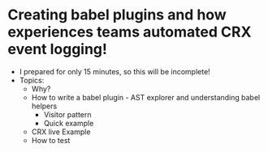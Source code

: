 # Creating babel plugins and how experiences teams automated CRX event logging!

  - I prepared for only 15 minutes, so this will be incomplete!
  - Topics:
    - Why?
    - How to write a babel plugin - AST explorer and understanding babel helpers
      - Visitor pattern
      - Quick example
    - CRX live Example
    - How to test
